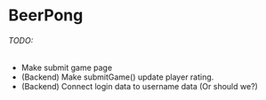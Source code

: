 # BeerPong

###### TODO:

- Make submit game page
- (Backend) Make submitGame() update player rating.
- (Backend) Connect login data to username data (Or should we?)
